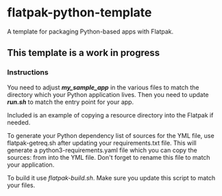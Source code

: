 # flatpak-python-template
A template for packaging Python-based apps with Flatpak.


## This template is a work in progress 


### Instructions

You need to adjust ***my_sample_app*** in the various files to match the directory which your Python
application lives. Then you need to update ***run.sh*** to match the entry point for your app.

Included is an example of copying a resource directory into the Flatpak if needed.

To generate your Python dependency list of sources for the YML file, use flatpak-getreq.sh after updating your
requirements.txt file. This will generate a python3-requirements.yaml file which you can copy the 
sources: from into the YML file. Don't forget to rename this file to match your application.

To build it use *flatpak-build.sh*. Make sure you update this script to match your files.

